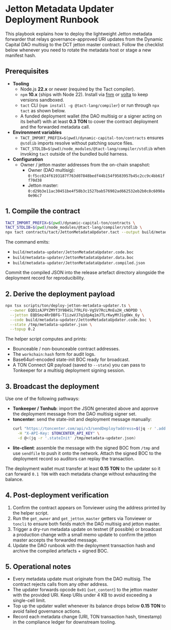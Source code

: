 # Jetton Metadata Updater Deployment Runbook

This playbook explains how to deploy the lightweight Jetton metadata forwarder
that relays governance-approved URI updates from the Dynamic Capital DAO
multisig to the DCT jetton master contract. Follow the checklist below whenever
you need to rotate the metadata host or stage a new manifest hash.

## Prerequisites

- **Tooling**
  - Node.js **22.x** or newer (required by the Tact compiler).
  - `npm` **10.x** (ships with Node 22). Install via
    [fnm](https://github.com/Schniz/fnm) or [volta](https://volta.sh/) to keep
    versions sandboxed.
  - `tact` CLI (`npm install -g @tact-lang/compiler`) or run through `npx tact`
    as shown below.
  - A funded deployment wallet (the DAO multisig or a signer acting on its
    behalf) with at least **0.3 TON** to cover the contract deployment and the
    forwarded metadata call.
- **Environment variables**
  - `TACT_IMPORT_PREFIX=$(pwd)/dynamic-capital-ton/contracts` ensures `@stdlib`
    imports resolve without patching source files.
  - `TACT_STDLIB=$(pwd)/node_modules/@tact-lang/compiler/stdlib` when invoking
    `tact` outside of the bundled build harness.
- **Configuration**
  - Owner / jetton master addresses from the on-chain snapshot:
    - Owner (DAO multisig):
      `0:f5cc024f6193187f763d07848bedf44b154f9583957b45c2cc9c4bb61ff70d38`
    - Jetton master:
      `0:d29b3e11ac30451be4f58b3c1527bab576902ad662532eb2b0c8c6098a0e96c7`

## 1. Compile the contract

```bash
TACT_IMPORT_PREFIX=$(pwd)/dynamic-capital-ton/contracts \
TACT_STDLIB=$(pwd)/node_modules/@tact-lang/compiler/stdlib \
npx tact contracts/tact/JettonMetadataUpdater.tact --output build/metadata-updater
```

The command emits:

- `build/metadata-updater/JettonMetadataUpdater.code.boc`
- `build/metadata-updater/JettonMetadataUpdater.data.boc`
- `build/metadata-updater/JettonMetadataUpdater.compiled.json`

Commit the compiled JSON into the release artefact directory alongside the
deployment record for reproducibility.

## 2. Derive the deployment payload

```bash
npx tsx scripts/ton/deploy-jetton-metadata-updater.ts \
  --owner EQD1zAJPYZMYf3Y9B4SL7fRLFU-Vg5V7RcLMnEu2H_cNOPDD \
  --jetton EQDSmz4RrDBFG-T1izwVJ7q1dpAq1mJTLrKwyMYJig6Wx_6y \
  --code build/metadata-updater/JettonMetadataUpdater.code.boc \
  --state /tmp/metadata-updater.json \
  --topup 0.2
```

The helper script computes and prints:

- Bounceable / non-bounceable contract addresses.
- The `workchain:hash` form for audit logs.
- Base64url-encoded state-init BOC ready for broadcast.
- A TON Connect QR payload (saved to `--state`) you can pass to Tonkeeper for a
  multisig deployment signing session.

## 3. Broadcast the deployment

Use one of the following pathways:

- **Tonkeeper / Tonhub**: import the JSON generated above and approve the
  deployment message from the DAO multisig signer set.
- **toncenter**: send the state-init and deployment message manually:
  ```bash
  curl "https://toncenter.com/api/v3/sendDeploy?address=$(jq -r '.address' /tmp/metadata-updater.json)" \
    -H "X-API-Key: $TONCENTER_API_KEY" \
    -d @<(jq -r '.stateInit' /tmp/metadata-updater.json)
  ```
- **lite-client**: assemble the message with the signed BOC from `/tmp` and use
  `sendfile` to push it onto the network. Attach the signed BOC to the
  deployment record so auditors can replay the transaction.

The deployment wallet must transfer at least **0.15 TON** to the updater so it
can forward `0.1 TON` with each metadata change without exhausting the balance.

## 4. Post-deployment verification

1. Confirm the contract appears on Tonviewer using the address printed by the
   helper script.
2. Run the `get_owner` and `get_jetton_master` getters via Tonviewer or `toncli`
   to ensure both fields match the DAO multisig and jetton master.
3. Trigger a dry-run metadata update on testnet (if possible) or broadcast a
   production change with a small memo update to confirm the jetton master
   accepts the forwarded message.
4. Update the DAO runbook with the deployment transaction hash and archive the
   compiled artefacts + signed BOC.

## 5. Operational notes

- Every metadata update must originate from the DAO multisig. The contract
  rejects calls from any other address.
- The updater forwards opcode `0x01` (`set_content`) to the jetton master with
  the provided URI. Keep URIs under 4 KB to avoid exceeding a single-cell limit.
- Top up the updater wallet whenever its balance drops below **0.15 TON** to
  avoid failed governance actions.
- Record each metadata change (URI, TON transaction hash, timestamp) in the
  compliance ledger for downstream tooling.
